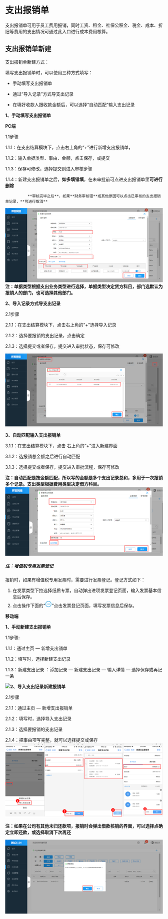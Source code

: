 # 支出报销单

支出报销单可用于员工费用报销，同时工资、租金、社保公积金、税金、成本、折旧等费用的支出情况可通过此入口进行成本费用核算。

## 支出报销单新建

支出报销单新建方式：

填写支出报销单时，可以使用三种方式填写：

* 手动填写支出报销单

* 通过“导入记录”方式导支出记录

* 在填好收款人跟收款金额后，可以选择“自动匹配”输入支出记录

**1、手动填写支出报销单**

**PC端**

1.1步骤

1.1.1：在支出结算模块下，点击右上角的“+”进行新增支出报销单，

1.1.2：输入单据类型、事由、金额，点击保存，或提交

1.1.3：保存可修改，选择提交则进入审核步骤

1.1.4：新建支出报销单之后，**如多填错填**，在未审批前可点进支出报销单里**可进行删除**

              **审核完毕之后**，如果**财务审核错**或其他原因可以点击已审核的支出报销单记录，**可进行取消**

![](/assets/1.png)**注：单据类型根据支出业务类型进行选择，单据类型决定贷方科目，部门选默认为报销人的部门，也可选择其他部门。**

**2、导入记录方式导支出记录**

2.1步骤

2.1.1：在支出结算模块下，点击右上角的“+”选择导入记录

2.1.2：选择要报销的支出记录，点击确定

2.1.3：选择提交或者保存，提交进入审批状态，保存可修改

![](/assets/22.png)

**3、自动匹配输入支出报销单**

3.1.1：在支出结算模块下，点击 右上角的“+”进入新建界面

3.1.2：选报销总金额之后进行自动匹配

3.1.3：选择提交或者保存，提交进入审批流程，保存可修改

**注：自动匹配是按金额匹配，所以写的金额是多个支出记录总和，多用于一次报销多个记录。支出类型根据费用类型决定借方科目。**![](/assets/报销.png)

##### 注：增值税专用发票登记

报销时，如果有增值税专用发票时，需要进行发票登记。登记方式如下：

1. 在发票类型下拉选择纸质专票，自动弹出进项发票登记页面，输入发票基本信息后保存。
2. 点击操作下面的“![](/assets/图片1111.png)”点击发票登记页面，填写发票信息后保存。

**移动端**

**1、手动新建支出报销单**

1.1步骤:

1.1.1：通过主页  —  新增支出销单

1.1.2：填写时，选择新建支出记录

1.1.3：新建支出记录  ：添加记录  — 新建支出记录  — 输入详情 —  选择保存或再记一条

![](/assets/他.png)**2、导入支出记录新建报销单**

2.1步骤

2.1.1：通过主页  —  新增支出报销单

2.1.2：填写时，选择导入支出记录

2.1.3：选择要报销的支出记录

2.1.4：把事由项写完整，就可以选择提交或保存![](/assets/让我.png)

**注：如果在公司有其他未归还款项，报销时会弹出借款核销的界面，可以选择点确定立即还款，或选择取消下次再还**

![](/assets/核销.png)

